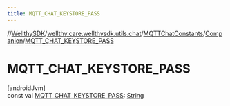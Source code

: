 ```yaml
---
title: MQTT_CHAT_KEYSTORE_PASS
---
```

//[WellthySDK](../../../../index.html)/[wellthy.care.wellthysdk.utils.chat](../../index.html)/[MQTTChatConstants](../index.html)/[Companion](index.html)/[MQTT_CHAT_KEYSTORE_PASS](-m-q-t-t_-c-h-a-t_-k-e-y-s-t-o-r-e_-p-a-s-s.html)



# MQTT_CHAT_KEYSTORE_PASS



[androidJvm]\
const val [MQTT_CHAT_KEYSTORE_PASS](-m-q-t-t_-c-h-a-t_-k-e-y-s-t-o-r-e_-p-a-s-s.html): [String](https://kotlinlang.org/api/latest/jvm/stdlib/kotlin/-string/index.html)




